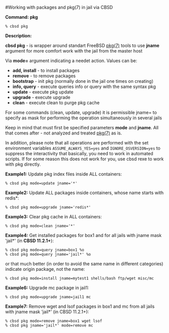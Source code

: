 #Working with packages and pkg(7) in jail via CBSD

**Command: pkg**

```
% cbsd pkg
```
**Description:**

**cbsd pkg** - is wrapper around standart FreeBSD [pkg(7)](http://man.freebsd.org/pkg/7) tools to use **jname** argument for more comfort work with the jail from the master host

Via **mode=** argument indicating a needet action. Values can be:

*  **add, install** - to install packages
*  **remove** - to remove packages
*  **bootstrap** - init pkg (normally done in the jail one times on creating)
*  **info, query** - execute queries info or query with the same syntax pkg
*  **update** - execute pkg update
*  **upgrade** - execute upgrade
*  **clean** - execute clean to purge pkg cache

For some commands (clean, update, upgrade) it is permissible jname= to specify as mask for performing the operation simultaneously in several jails

Keep in mind that must first be specified parameters **mode** and **jname**. All that comes after - not analyzed and treated [pkg(7)](http://man.freebsd.org/pkg/7) as is.

In addition, please note that all operations are performed with the set environment variables `ASSUME_ALWAYS_YES=yes` and `IGNORE_OSVERSION=yes` to suppress the interactivity that basically, you need to work in automated scripts. If for some reason this does not work for you, use cbsd rexe to work with pkg directly.


**Example1:** Update pkg index files inside ALL containers:

```
% cbsd pkg mode=update jname='*'
```
**Example2:** Update ALL packages inside containers, whose name starts with redis*:

```
% cbsd pkg mode=upgrade jname='redis*'
```

**Example3:** Clear pkg cache in ALL containers:

```
% cbsd pkg mode=clean jname='*'
```
**Example4:** Get installed packages for box1 and for all jails with jname mask 'jail*' (in **CBSD 11.2.1+**):

```
% cbsd pkg mode=query jname=box1 %o
% cbsd pkg mode=query jname='jail*' %o
```
or that much better (in order to avoid the same name in different categories) indicate origin package, not the name:

```
% cbsd pkg mode=install jname=mytest1 shells/bash ftp/wget misc/mc
```

**Example6:** Upgrade mc package in jail1:

```
% cbsd pkg mode=upgrade jname=jail1 mc
```

**Example7:** Remove wget and lsof packages in box1 and mc from all jails with jname mask 'jail*' (in CBSD 11.2.1+):

```
% cbsd pkg mode=remove jname=box1 wget lsof
% cbsd pkg jname='jail*' mode=remove mc
```

